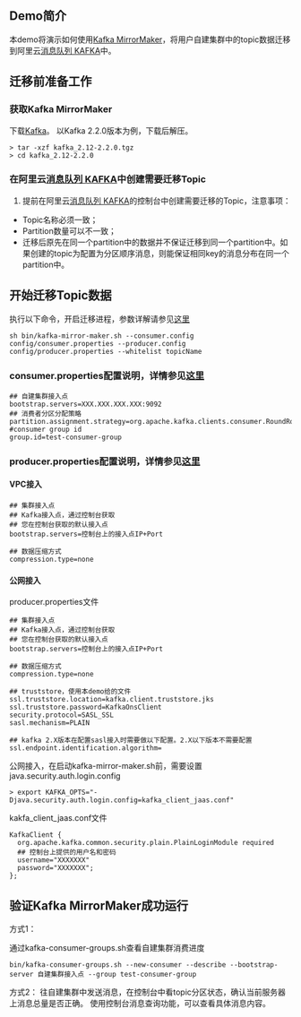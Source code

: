 ## Demo简介

本demo将演示如何使用[Kafka MirrorMaker](https://cwiki.apache.org/confluence/pages/viewpage.action?pageId=27846330)，将用户自建集群中的topic数据迁移到阿里云[消息队列 KAFKA](https://www.aliyun.com/product/kafka)中。

## 迁移前准备工作

### 获取Kafka MirrorMaker
下载[Kafka](http://kafka.apache.org/downloads)。
以Kafka 2.2.0版本为例，下载后解压。

```shell
> tar -xzf kafka_2.12-2.2.0.tgz
> cd kafka_2.12-2.2.0
```

### 在阿里云[消息队列 KAFKA](https://www.aliyun.com/product/kafka)中创建需要迁移Topic

1. 提前在阿里云[消息队列 KAFKA](https://www.aliyun.com/product/kafka)的控制台中创建需要迁移的Topic，注意事项：
* Topic名称必须一致；
* Partition数量可以不一致；
* 迁移后原先在同一个partition中的数据并不保证迁移到同一个partition中。如果创建的topic为配置为分区顺序消息，则能保证相同key的消息分布在同一个partition中。

## 开始迁移Topic数据

执行以下命令，开启迁移进程，参数详解请参见[这里](https://cwiki.apache.org/confluence/pages/viewpage.action?pageId=27846330)
```shell
sh bin/kafka-mirror-maker.sh --consumer.config config/consumer.properties --producer.config config/producer.properties --whitelist topicName
```

### consumer.properties配置说明，详情参见[这里](https://kafka.apache.org/documentation/#consumerconfigs)
```
## 自建集群接入点
bootstrap.servers=XXX.XXX.XXX.XXX:9092
## 消费者分区分配策略
partition.assignment.strategy=org.apache.kafka.clients.consumer.RoundRobinAssignor
#consumer group id
group.id=test-consumer-group
```

### producer.properties配置说明，详情参见[这里](https://kafka.apache.org/documentation/#producerconfigs)

#### VPC接入
```
## 集群接入点
## Kafka接入点，通过控制台获取
## 您在控制台获取的默认接入点
bootstrap.servers=控制台上的接入点IP+Port

## 数据压缩方式
compression.type=none
```

#### 公网接入
producer.properties文件
```
## 集群接入点
## Kafka接入点，通过控制台获取
## 您在控制台获取的默认接入点
bootstrap.servers=控制台上的接入点IP+Port

## 数据压缩方式
compression.type=none

## truststore，使用本demo给的文件
ssl.truststore.location=kafka.client.truststore.jks
ssl.truststore.password=KafkaOnsClient
security.protocol=SASL_SSL
sasl.mechanism=PLAIN

## kafka 2.X版本在配置sasl接入时需要做以下配置。2.X以下版本不需要配置
ssl.endpoint.identification.algorithm=
```

公网接入，在启动kafka-mirror-maker.sh前，需要设置java.security.auth.login.config
```shell
> export KAFKA_OPTS="-Djava.security.auth.login.config=kafka_client_jaas.conf"
```

kakfa_client_jaas.conf文件
```
KafkaClient {
  org.apache.kafka.common.security.plain.PlainLoginModule required
  ## 控制台上提供的用户名和密码
  username="XXXXXXX"
  password="XXXXXXX";
};
```

## 验证Kafka MirrorMaker成功运行

方式1：

通过kafka-consumer-groups.sh查看自建集群消费进度
```shell
bin/kafka-consumer-groups.sh --new-consumer --describe --bootstrap-server 自建集群接入点 --group test-consumer-group
```

方式2：
往自建集群中发送消息，在控制台中看topic分区状态，确认当前服务器上消息总量是否正确。
使用控制台消息查询功能，可以查看具体消息内容。
